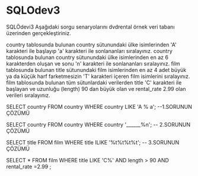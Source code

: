# SQLOdev3
SQLÖdevi3
Aşağıdaki sorgu senaryolarını dvdrental örnek veri tabanı üzerinden gerçekleştiriniz.

country tablosunda bulunan country sütunundaki ülke isimlerinden 'A' karakteri ile başlayıp 'a' karakteri ile sonlananları sıralayınız.
country tablosunda bulunan country sütunundaki ülke isimlerinden en az 6 karakterden oluşan ve sonu 'n' karakteri ile sonlananları sıralayınız.
film tablosunda bulunan title sütunundaki film isimlerinden en az 4 adet büyük ya da küçük harf farketmesizin 'T' karakteri içeren film isimlerini sıralayınız.
film tablosunda bulunan tüm sütunlardaki verilerden title 'C' karakteri ile başlayan ve uzunluğu (length) 90 dan büyük olan ve rental_rate 2.99 olan verileri sıralayınız.

SELECT country FROM country 
WHERE country LIKE 'A % a'; --1.SORUNUN ÇÖZÜMÜ

SELECT country FROM country
WHERE country '______%n'; -- 2.SORUNUN ÇÖZÜMÜ

SELECT title FROM film
WHERE title ILIKE '%t%t%t%t'; -- 3.SORUNUN ÇÖZÜMÜ

SELECT * FROM film
WHERE title LIKE 'C%' AND length > 90 AND rental_rate =2.99 ;
